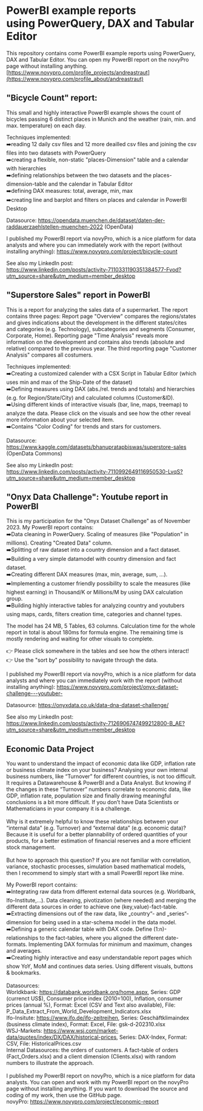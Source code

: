 # PowerBI example reports <br>using PowerQuery, DAX and Tabular Editor

This repository contains come PowerBI example reports using PowerQuery, DAX and Tabular Editor. You can open my PowerBI report on the novyPro page without installing anything. <br>
[https://www.novypro.com/profile_projects/andreastraut](https://www.novypro.com/profile_about/andreastraut)

## "Bicycle Count" report:
This small and highly interactive PowerBI example shows the count of bicycles passing 6 distinct places in Munich and the weather (rain, min. and max. temperature) on each day.

Techniques implemented: <br>
➡️reading 12 daily csv files and 12 more deailled csv files and joining the csv files into two datasets with PowerQuery<br>
➡️creating a flexible, non-static "places-Dimension" table and a calendar with hierarchies<br>
➡️defining relationships between the two datasets and the places-dimension-table and the calendar in Tabular Editor<br>
➡️defining DAX measures: total, average, min, max<br>
➡️creating line and barplot and filters on places and calendar in PowerBI Desktop<br>

Datasource: https://opendata.muenchen.de/dataset/daten-der-raddauerzaehlstellen-muenchen-2022 (OpenData)<br>

I published my PowerBI report via novyPro, which is a nice platform for data analysts and where you can immediately work with the report (without installing anything): 
https://www.novypro.com/project/bicycle-count

See also my LinkedIn post:<br>
https://www.linkedin.com/posts/activity-7110331190351384577-Fvod?utm_source=share&utm_medium=member_desktop

## "Superstore Sales" report in PowerBI

This is a report for analyzing the sales data of a supermarket. The report contains three pages: Report page "Overview" compares the regions/states and gives indications about the development in the different states/cites and categories (e.g. Technology), subcategories and segments (Consumer, Corporate, Home).  Reporting page "Time Analysis" reveals more information on the development and contains also trends (absolute and relative) compared to the previous year. The third reporting page "Customer Analysis" compares all costumers.

Techniques implemented:<br>
➡️Creating a customized calender with a CSX Script in Tabular Editor (which uses min and max of the Ship-Date of the dataset)<br>
➡️Defining measures using DAX (abs./rel. trends and totals) and hierarchies (e.g. for Region/State/City) and calculated columns (Customer&ID). <br>
➡️Using different kinds of interactive visuals (bar, line, maps, treemap) to analyze the data. Please click on the visuals and see how the other reveal more information about your selected item. <br>
➡️Contains "Color Coding" for trends and stars for customers.<br>

Datasource: https://www.kaggle.com/datasets/bhanupratapbiswas/superstore-sales (OpenData Commons)

See also my LinkedIn post:<br>
https://www.linkedin.com/posts/activity-7110992649116950530-LvqS?utm_source=share&utm_medium=member_desktop

## "Onyx Data Challenge": Youtube report in PowerBI

This is my participation for the "Onyx Dataset Challenge" as of November 2023. My PowerBI report contains: <br>
➡️Data cleaning in PowerQuery. Scaling of measures (like "Population" in millions). Creating "Created Data" column. <br>
➡️Splitting of raw dataset into a country dimension and a fact dataset. <br>
➡️Building a very simple datamodel with country dimension and fact dataset.<br>
➡️Creating different DAX measures (max, min, average, sum, ...). <br>
➡️Implementing a customer friendly possibility to scale the measures (like highest earning) in Thousand/K or Millions/M by using DAX calculation group. <br>
➡️Building highly interactive tables for analyzing country and youtubers using maps, cards, filters creation time, categories and channel types.<br>

The model has 24 MB, 5 Tables, 63 columns. Calculation time for the whole report in total is about 180ms for formula engine. The remaining time is mostly rendering and waiting for other visuals to complete.

👉 Please click somewhere in the tables and see how the others interact!<br>
👉 Use the "sort by" possibility to navigate through the data.

I published my PowerBI report via novyPro, which is a nice platform for data analysts and where you can immediately work with the report (without installing anything): https://www.novypro.com/project/onyx-dataset-challenge---youtuber-

Datasource: https://onyxdata.co.uk/data-dna-dataset-challenge/

See also my LinkedIn post:<br>
https://www.linkedin.com/posts/activity-7126906747499212800-B_AE?utm_source=share&utm_medium=member_desktop

## Economic Data Project
You want to understand the impact of economic data like GDP, inflation rate or business climate index on your business? Analysing your own internal business numbers, like “Turnover” for different countries, is not too difficult. It requires a Datawarehouse & PowerBI and a Data Analyst. But knowing if the changes in these “Turnover” numbers correlate to economic data, like GDP, inflation rate, population size and finally drawing meaningful conclusions is a bit more difficult. If you don’t have Data Scientists or Mathematicians in your company it is a challenge. <br>
<br>
Why is it extremely helpful to know these relationships between your “internal data” (e.g. Turnover) and “external data” (e.g. economic data)? Because it is useful for a better plannability of ordered quantities of your products, for a better estimation of financial reserves and a more efficient stock management. <br>
<br>
But how to approach this question? If you are not familiar with correlation, variance, stochastic processes, simulation based mathematical models, then I recommend to simply start with a small PowerBI report like mine.   <br>

My PowerBI report contains: <br>
➡️Integrating raw data from different external data sources (e.g. Worldbank, Ifo-Institute,…). Data cleaning, pivotization (where needed) and merging the different data sources in order to achieve one (key,value)-fact-table.  <br>
➡️Extracting dimensions out of the raw data, like „country“- and „series“-dimension for being used in a star-schema model in the data model. <br>
➡️Defining a generic calendar table with DAX code. Define (1:n)-relationships to the fact-tables, where you aligned the different date-formats. Implementing DAX formulas for minimum and maximum, changes and averages.  <br>
➡️Creating highly interactive and easy understandable report pages which show YoY, MoM and continues data series. Using different visuals, buttons & bookmarks. <br>
 <br>
Datasources: <br>
Worldkbank: https://databank.worldbank.org/home.aspx, Series: GDP (currenct US$), Consumer price index (2010=100), Inflation, consumer prices (annual %), Format: Excel (CSV and Text also available), File: P_Data_Extract_From_World_Development_Indicators.xlsx <br>
Ifo-Insitute: https://www.ifo.de/ifo-zeitreihen, Series: Geschäftklimaindex (business climate index), Format: Excel, File: gsk-d-202310.xlsx  <br>
WSJ-Markets: https://www.wsj.com/market-data/quotes/index/DX/DAX/historical-prices, Series: DAX-Index, Format: CSV, File: HistoricalPrices.csv  <br>
Internal Datasources: the orders of customers. A fact-table of orders (Fact_Orders.xlsx) and a client dimension (Clients.xlsx) with random numbers to illustrate the approach.  <br>
<br> 
I published my PowerBI report on novyPro, which is a nice platform for data analysts. You can open and work with my PowerBI report on the novyPro page without installing anything. If you want to download the source and coding of my work, then use the GitHub page. <br>
novyPro: https://www.novypro.com/project/economic-report <br>
 <br>
 

